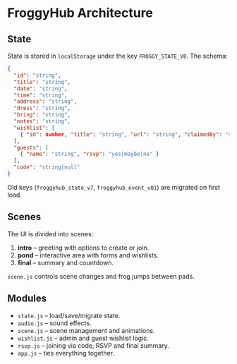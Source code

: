 # FroggyHub Architecture

## State

State is stored in `localStorage` under the key `FROGGY_STATE_V8`. The schema:

```json
{
  "id": "string",
  "title": "string",
  "date": "string",
  "time": "string",
  "address": "string",
  "dress": "string",
  "bring": "string",
  "notes": "string",
  "wishlist": [
    { "id": number, "title": "string", "url": "string", "claimedBy": "string" }
  ],
  "guests": [
    { "name": "string", "rsvp": "yes|maybe|no" }
  ],
  "code": "string|null"
}
```

Old keys (`froggyhub_state_v7`, `froggyhub_event_v01`) are migrated on first load.

## Scenes

The UI is divided into scenes:

1. **intro** – greeting with options to create or join.
2. **pond** – interactive area with forms and wishlists.
3. **final** – summary and countdown.

`scene.js` controls scene changes and frog jumps between pads.

## Modules

- `state.js` – load/save/migrate state.
- `audio.js` – sound effects.
- `scene.js` – scene management and animations.
- `wishlist.js` – admin and guest wishlist logic.
- `rsvp.js` – joining via code, RSVP and final summary.
- `app.js` – ties everything together.
